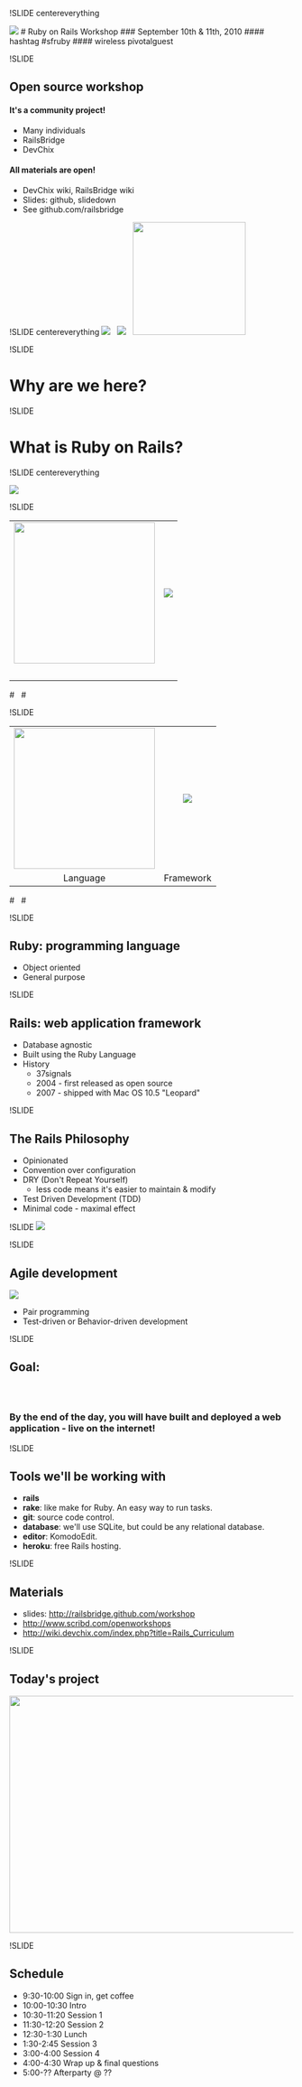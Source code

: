 !SLIDE centereverything
<LINK REL=StyleSheet HREF="styles.css" TYPE="text/css">
<img src="img/railsbridge_logo.png">
# Ruby on Rails Workshop
### September 10th & 11th, 2010
#### hashtag #sfruby
#### wireless pivotalguest

!SLIDE

## Open source workshop

#### It's a community project!
* Many individuals
* RailsBridge
* DevChix

#### All materials are open!
* DevChix wiki, RailsBridge wiki
* Slides: github, slidedown
* See github.com/railsbridge

!SLIDE centereverything
<img src="img/pivotal_labs_logo.png" />&nbsp;&nbsp;
<img src="img/captain_recruiter.jpg" />&nbsp;&nbsp;
<img src="img/railsbridge_logo.png" height="200" />&nbsp;&nbsp;

!SLIDE

# Why are we here?

!SLIDE

# What is Ruby on Rails?

!SLIDE centereverything

<img src="img/web-application.png">

!SLIDE

<table width="100%">
<tr>
<td align="center">
<img src="img/ruby-logo.jpg" width="250">
</td>
<td align="center">
<img src="img/rails_logo.jpg">
</td>
</tr>
<tr>
<td>&nbsp;</td>
<td>&nbsp;</td>
</tr>
</table>
# &nbsp;
# &nbsp;

!SLIDE

<table width="100%">
<tr>
<td align="center">
<img src="img/ruby-logo.jpg" width="250">
</td>
<td align="center">
<img src="img/rails_logo.jpg">
</td>
</tr>
<tr>
<td align="center">
<span class="big-text">Language</span>
</td>
<td align="center">
<span class="big-text">Framework</span>
</td>
</tr>
</table>
# &nbsp;
# &nbsp;

!SLIDE

## Ruby: programming language
* Object oriented
* General purpose

!SLIDE

## Rails: web application framework
* Database agnostic
* Built using the Ruby Language
* History
  * 37signals 
  * 2004 - first released as open source
  * 2007 - shipped with Mac OS 10.5 "Leopard"

!SLIDE
## The Rails Philosophy
* Opinionated
* Convention over configuration
* DRY (Don't Repeat Yourself)
  * less code means it's easier to maintain & modify
* Test Driven Development (TDD)
* Minimal code - maximal effect

!SLIDE
<img src="img/mvc_simple.png">

!SLIDE
## Agile development

<img src="img/agile.jpg"/>

* Pair programming
* Test-driven or Behavior-driven development


!SLIDE
## Goal:
### &nbsp;
### By the end of the day, you will have built and deployed a web application - live on the internet!

!SLIDE
## Tools we'll be working with
* **rails**
* **rake**: like make for Ruby. An easy way to run tasks.
* **git**: source code control.
* **database**: we'll use SQLite, but could be any relational database.
* **editor**: KomodoEdit.
* **heroku**: free Rails hosting.

!SLIDE
## Materials
* slides: http://railsbridge.github.com/workshop
* http://www.scribd.com/openworkshops
* http://wiki.devchix.com/index.php?title=Rails_Curriculum

!SLIDE
## Today's project
<a href="http://www.ultrasaurus.com/rubyworkshop/app_design/"><img src="img/unauthenticated_home-0.jpg" width="946" height="420"/></a>

!SLIDE 
## Schedule
* 9:30-10:00 Sign in, get coffee
* 10:00-10:30 Intro
* 10:30-11:20 Session 1
* 11:30-12:20 Session 2
* 12:30-1:30 Lunch
* 1:30-2:45 Session 3
* 3:00-4:00 Session 4
* 4:00-4:30 Wrap up & final questions
* 5:00-?? Afterparty @ ??<br/>
